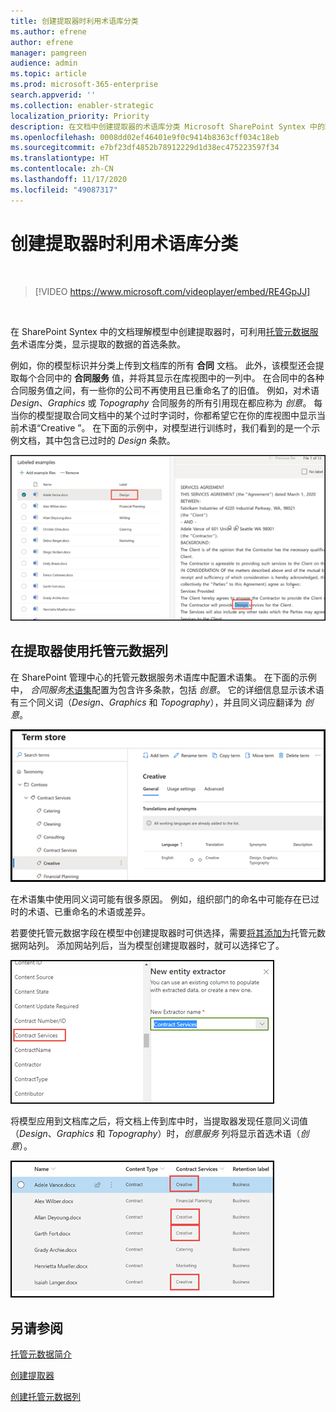 ```yaml
---
title: 创建提取器时利用术语库分类
ms.author: efrene
author: efrene
manager: pamgreen
audience: admin
ms.topic: article
ms.prod: microsoft-365-enterprise
search.appverid: ''
ms.collection: enabler-strategic
localization_priority: Priority
description: 在文档中创建提取器的术语库分类 Microsoft SharePoint Syntex 中的理解模型。
ms.openlocfilehash: 0008dd02ef46401e9f0c9414b8363cff034c18eb
ms.sourcegitcommit: e7bf23df4852b78912229d1d38ec475223597f34
ms.translationtype: HT
ms.contentlocale: zh-CN
ms.lasthandoff: 11/17/2020
ms.locfileid: "49087317"
---
```

# <a name="leverage-term-store-taxonomy-when-creating-an-extractor"></a>创建提取器时利用术语库分类

</br>

> [!VIDEO https://www.microsoft.com/videoplayer/embed/RE4GpJJ]  

</br>


在 SharePoint Syntex 中的文档理解模型中创建提取器时，可利用[托管元数据服务](https://docs.microsoft.com/sharepoint/managed-metadata#terms)术语库分类，显示提取的数据的首选条款。  

例如，你的模型标识并分类上传到文档库的所有 **合同** 文档。  此外，该模型还会提取每个合同中的 **合同服务** 值，并将其显示在库视图中的一列中。 在合同中的各种合同服务值之间，有一些你的公司不再使用且已重命名了的旧值。 例如，对术语 *Design*、*Graphics* 或 *Topography* 合同服务的所有引用现在都应称为 *创意*。 每当你的模型提取合同文档中的某个过时字词时，你都希望它在你的库视图中显示当前术语“Creative ”。 在下面的示例中，对模型进行训练时，我们看到的是一个示例文档，其中包含已过时的 *Design* 条款。

   ![术语库](../media/content-understanding/design.png)</br>


## <a name="use-a-managed-metadata-column-in-your-extractor"></a>在提取器使用托管元数据列

在 SharePoint 管理中心的托管元数据服务术语库中配置术语集。 在下面的示例中， *合同服务*[术语集](https://docs.microsoft.com/sharepoint/managed-metadata#term-set)配置为包含许多条款，包括 *创意*。  它的详细信息显示该术语有三个同义词（*Design*、*Graphics* 和 *Topography*），并且同义词应翻译为 *创意*。 

   ![术语集](../media/content-understanding/term-store.png)</br>

在术语集中使用同义词可能有很多原因。 例如，组织部门的命名中可能存在已过时的术语、已重命名的术语或差异。

若要使托管元数据字段在模型中创建提取器时可供选择，需要[将其添加为](https://support.microsoft.com/office/8fad9e35-a618-4400-b3c7-46f02785d27f)托管元数据网站列。 添加网站列后，当为模型创建提取器时，就可以选择它了。

   ![合同服务](../media/content-understanding/contract-services.png)</br>


将模型应用到文档库之后，将文档上传到库中时，当提取器发现任意同义词值（*Design*、*Graphics* 和 *Topography*）时，*创意服务* 列将显示首选术语（*创意*）。

   ![合同服务列](../media/content-understanding/creative.png)</br>


## <a name="see-also"></a>另请参阅
[托管元数据简介](https://docs.microsoft.com/sharepoint/managed-metadata#terms)

[创建提取器](create-an-extractor.md)

[创建托管元数据列](https://support.microsoft.com/office/create-a-managed-metadata-column-8fad9e35-a618-4400-b3c7-46f02785d27f?redirectSourcePath=%252farticle%252fc2a06717-8105-4aea-890d-3082853ab7b7&ui=en-US&rs=en-US&ad=US)





